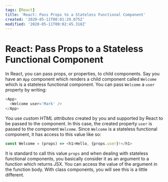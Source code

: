 ```yaml
---
tags: [React]
title: 'React: Pass Props to a Stateless Functional Component'
created: '2020-05-11T00:01:29.075Z'
modified: '2020-05-11T00:02:45.318Z'
---
```


React: Pass Props to a Stateless Functional Component
=====================================================

In React, you can pass props, or properties, to child components. Say you have an ```App``` component which renders a child component called ```Welcome``` which is a stateless functional component. You can pass ```Welcome``` a ```user``` property by writing:
``` javascript
<App>
  <Welcome user='Mark' />
</App>
```
You use *custom HTML attributes* created by you and supported by React to be passed to the component. In this case, the created property ```user``` is passed to the component ```Welcome```. Since ```Welcome``` is a stateless functional component, it has access to this value like so:
``` javascript
const Welcome = (props) => <h1>Hello, {props.user}!</h1>
```
It is standard to call this value ```props``` and when dealing with stateless functional components, you basically consider it as an argument to a function which returns JSX. You can access the value of the argument in the function body. With class components, you will see this is a little different.

